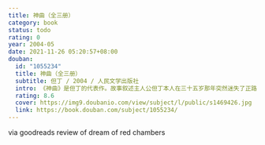 ```yaml
---
title: 神曲（全三册）
category: book
status: todo
rating: 0
year: 2004-05
date: 2021-11-26 05:20:57+08:00
douban:
  id: "1055234"
  title: 神曲（全三册）
  subtitle: 但丁 / 2004 / 人民文学出版社
  intro: 《神曲》是但丁的代表作。故事叙述主人公但丁本人在三十五岁那年突然迷失了正路，彷徨了一夜之后，来到一座曙光笼罩的小山脚下，刚欲登山，却被三只野兽(豹、狮、狼)挡住去路。危急之中，古罗马诗人维吉尔受贝雅特丽齐嘱托，前来搭救他，并引导他去游历了地狱和炼狱，后贝雅特丽齐又亲自引导他游历天国。《地狱篇》、《炼狱篇》和《天国篇》三部曲是但丁游历过程和见闻的记载。《神曲》广泛反映了当时的社会生活现实，给了中古文化以艺术性的总结，并显现出了文艺复兴时代人文主义思想的曙光。
  rating: 8.6
  cover: https://img9.doubanio.com/view/subject/l/public/s1469426.jpg
  link: https://book.douban.com/subject/1055234/
---
```


via goodreads review of dream of red chambers
